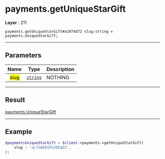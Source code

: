 # payments.getUniqueStarGift

**Layer** : 211

```tl
payments.getUniqueStarGift#a1974d72 slug:string = payments.UniqueStarGift;
```

---

## Parameters

| Name | Type | Description |
| :---: | :---: | :--- |
| <mark>slug</mark> | [`string`](type/string) | NOTHING |

---

## Result

[payments.UniqueStarGift](type/payments.UniqueStarGift)

---

## Example

```php
$paymentsUniqueStarGift = $client->payments->getUniqueStarGift(
	slug : 'uLTeA681FGJDEqOZ',
);
```
